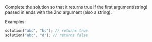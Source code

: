 Complete the solution so that it returns true if the first argument(string) passed in ends with the 2nd argument (also a string).

Examples:

```rust
solution("abc", "bc"); // returns true
solution("abc", "d"); // returns false
```
